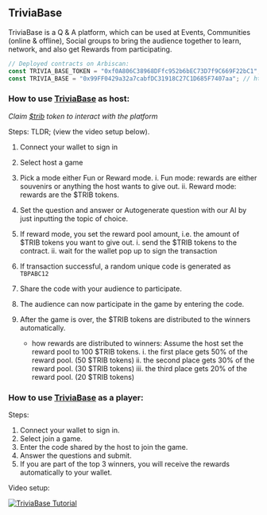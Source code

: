 ## TriviaBase

TriviaBase is a Q & A platform, which can be used at Events, Communities (online & offline), Social groups to bring the audience together to learn, network, and also get Rewards from participating.

```js
// Deployed contracts on Arbiscan:
const TRIVIA_BASE_TOKEN = "0xf0A806C38968DFfc952b6bEC73D7f9C669F22bC1"; // https://arbiscan.io/address/0xf0A806C38968DFfc952b6bEC73D7f9C669F22bC1
const TRIVIA_BASE = "0x99FF0429a32a7cabfDC31918C27C1D685F7407aa"; // https://arbiscan.io/address/0x99FF0429a32a7cabfDC31918C27C1D685F7407aa

```

<h3>How to use <a href="https://trivia-stylus.vercel.app/">TriviaBase</a> as host:</h3>

<i>Claim <a href="https://trib-faucet.vercel.app/">$trib</a> token to interact with the platform</i>

Steps:
    TLDR; (view the video setup below).
1. Connect your wallet to sign in

2. Select host a game

3. Pick a mode either Fun or Reward mode.
    i. Fun mode: rewards are either souvenirs or anything the host wants to give out.
    ii. Reward mode: rewards are the $TRIB tokens.

4. Set the question and answer or Autogenerate question with our AI by just inputting the topic of choice.

5. If reward mode, you set the reward pool amount, i.e. the amount of $TRIB tokens you want to give out.
    i. send the $TRIB tokens to the contract.
    ii. wait for the wallet pop up to sign the transaction

6. If transaction successful, a random unique code is generated as `TBPABC12`

7. Share the code with your audience to participate.

8. The audience can now participate in the game by entering the code.
9. After the game is over, the $TRIB tokens are distributed to the winners automatically.
    - how rewards are distributed to winners:
    Assume the host set the reward pool to 100 $TRIB tokens.
    i. the first place gets 50% of the reward pool. (50 $TRIB tokens)
    ii. the second place gets 30% of the reward pool. (30 $TRIB tokens)
    iii. the third place gets 20% of the reward pool. (20 $TRIB tokens)


<h3>How to use <a href="https://trivia-stylus.vercel.app/">TriviaBase</a> as a player:</h3>

Steps:

1. Connect your wallet to sign in.
2. Select join a game.
3. Enter the code shared by the host to join the game.
4. Answer the questions and submit.
5. If you are part of the top 3 winners, you will receive the rewards automatically to your wallet.

Video setup:


[![TriviaBase Tutorial](https://img.youtube.com/vi/PXM8lCyiVJY/0.jpg)](https://www.youtube.com/watch?v=PXM8lCyiVJY)
